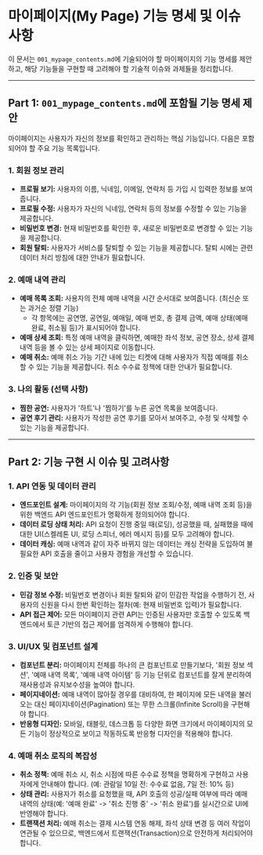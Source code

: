 # 마이페이지(My Page) 기능 명세 및 이슈 사항

이 문서는 `001_mypage_contents.md`에 기술되어야 할 마이페이지의 기능 명세를 제안하고, 해당 기능들을 구현할 때 고려해야 할 기술적 이슈와 과제들을 정리합니다.

---

## Part 1: `001_mypage_contents.md`에 포함될 기능 명세 제안

마이페이지는 사용자가 자신의 정보를 확인하고 관리하는 핵심 기능입니다. 다음은 포함되어야 할 주요 기능 목록입니다.

### 1. 회원 정보 관리
- **프로필 보기:** 사용자의 이름, 닉네임, 이메일, 연락처 등 가입 시 입력한 정보를 보여줍니다.
- **프로필 수정:** 사용자가 자신의 닉네임, 연락처 등의 정보를 수정할 수 있는 기능을 제공합니다.
- **비밀번호 변경:** 현재 비밀번호를 확인한 후, 새로운 비밀번호로 변경할 수 있는 기능을 제공합니다.
- **회원 탈퇴:** 사용자가 서비스를 탈퇴할 수 있는 기능을 제공합니다. 탈퇴 시에는 관련 데이터 처리 방침에 대한 안내가 필요합니다.

### 2. 예매 내역 관리
- **예매 목록 조회:** 사용자의 전체 예매 내역을 시간 순서대로 보여줍니다. (최신순 또는 과거순 정렬 기능)
  - 각 항목에는 공연명, 공연일, 예매일, 예매 번호, 총 결제 금액, 예매 상태(예매 완료, 취소됨 등)가 표시되어야 합니다.
- **예매 상세 조회:** 특정 예매 내역을 클릭하면, 예매한 좌석 정보, 공연 장소, 상세 결제 내역 등을 볼 수 있는 상세 페이지로 이동합니다.
- **예매 취소:** 예매 취소 가능 기간 내에 있는 티켓에 대해 사용자가 직접 예매를 취소할 수 있는 기능을 제공합니다. 취소 수수료 정책에 대한 안내가 필요합니다.

### 3. 나의 활동 (선택 사항)
- **찜한 공연:** 사용자가 '하트'나 '찜하기'를 누른 공연 목록을 보여줍니다.
- **공연 후기 관리:** 사용자가 작성한 공연 후기를 모아서 보여주고, 수정 및 삭제할 수 있는 기능을 제공합니다.

---

## Part 2: 기능 구현 시 이슈 및 고려사항

### 1. API 연동 및 데이터 관리
- **엔드포인트 설계:** 마이페이지의 각 기능(회원 정보 조회/수정, 예매 내역 조회 등)을 위한 백엔드 API 엔드포인트가 명확하게 정의되어야 합니다.
- **데이터 로딩 상태 처리:** API 요청이 진행 중일 때(로딩), 성공했을 때, 실패했을 때에 대한 UI(스켈레톤 UI, 로딩 스피너, 에러 메시지 등)를 모두 고려해야 합니다.
- **데이터 캐싱:** 예매 내역과 같이 자주 바뀌지 않는 데이터는 캐싱 전략을 도입하여 불필요한 API 호출을 줄이고 사용자 경험을 개선할 수 있습니다.

### 2. 인증 및 보안
- **민감 정보 수정:** 비밀번호 변경이나 회원 탈퇴와 같이 민감한 작업을 수행하기 전, 사용자의 신원을 다시 한번 확인하는 절차(예: 현재 비밀번호 입력)가 필요합니다.
- **API 접근 제어:** 모든 마이페이지 관련 API는 인증된 사용자만 호출할 수 있도록 백엔드에서 토큰 기반의 접근 제어를 엄격하게 수행해야 합니다.

### 3. UI/UX 및 컴포넌트 설계
- **컴포넌트 분리:** 마이페이지 전체를 하나의 큰 컴포넌트로 만들기보다, '회원 정보 섹션', '예매 내역 목록', '예매 내역 아이템' 등 기능 단위로 컴포넌트를 잘게 분리하여 재사용성과 유지보수성을 높여야 합니다.
- **페이지네이션:** 예매 내역이 많아질 경우를 대비하여, 한 페이지에 모든 내역을 불러오는 대신 페이지네이션(Pagination) 또는 무한 스크롤(Infinite Scroll)을 구현해야 합니다.
- **반응형 디자인:** 모바일, 태블릿, 데스크톱 등 다양한 화면 크기에서 마이페이지의 모든 기능이 정상적으로 보이고 작동하도록 반응형 디자인을 적용해야 합니다.

### 4. 예매 취소 로직의 복잡성
- **취소 정책:** 예매 취소 시, 취소 시점에 따른 수수료 정책을 명확하게 구현하고 사용자에게 안내해야 합니다. (예: 관람일 10일 전: 수수료 없음, 7일 전: 10% 등)
- **상태 관리:** 사용자가 취소를 요청했을 때, API 호출의 성공/실패 여부에 따라 예매 내역의 상태(예: '예매 완료' -> '취소 진행 중' -> '취소 완료')를 실시간으로 UI에 반영해야 합니다.
- **트랜잭션 처리:** 예매 취소는 결제 시스템 연동 해제, 좌석 상태 변경 등 여러 작업이 연관될 수 있으므로, 백엔드에서 트랜잭션(Transaction)으로 안전하게 처리되어야 합니다.
